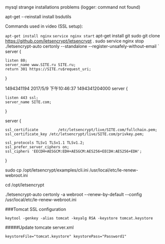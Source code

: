 mysql strange installations problems (logger: command not found)

apt-get --reinstall install bsdutils

Commands used in video (SSL setup):

`apt-get install nginx`
`service nginx start`
apt-get install git
sudo git clone https://github.com/letsencrypt/letsencrypt .
sudo service nginx stop
./letsencrypt-auto certonly --standalone --register-unsafely-without-email
`
  server {

    listen 80;
    server_name www.SITE.ru SITE.ru;
    return 301 https://SITE.ru$request_uri;
}


1494341194 2017/5/9 下午10:46:37 1494341204000
server {

    listen 443 ssl;
    server_name SITE.com;

}


server {

    ssl_certificate         /etc/letsencrypt/live/SITE.com/fullchain.pem;
    ssl_certificate_key /etc/letsencrypt/live/SITE.com/privkey.pem;

    ssl_protocols TLSv1 TLSv1.1 TLSv1.2;
    ssl_prefer_server_ciphers on;
    ssl_ciphers 'EECDH+AESGCM:EDH+AESGCM:AES256+EECDH:AES256+EDH';
}


sudo cp /opt/letsencrypt/examples/cli.ini /usr/local/etc/le-renew-webroot.ini

cd /opt/letsencrypt

./letsencrypt-auto certonly -a webroot --renew-by-default --config
 /usr/local/etc/le-renew-webroot.ini

 ###Tomcat SSL configuration

 ```
 keytool -genkey -alias tomcat -keyalg RSA -keystore tomcat.keystore
 ```

 #####Update tomcate server.xml

 ```
 keystoreFile="tomcat.keystore" keystorePass="Password1"
 ```
